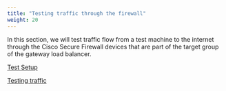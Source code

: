 ```yaml
---
title: "Testing traffic through the firewall"
weight: 20
---
```


In this section, we will test traffic flow from a test machine to the internet through the Cisco Secure Firewall devices that are part of the target group of the gateway load balancer.


[Test Setup](../20_Testing/1_test_setup.md)

[Testing traffic](../20_Testing/2_testing_traffic.md)